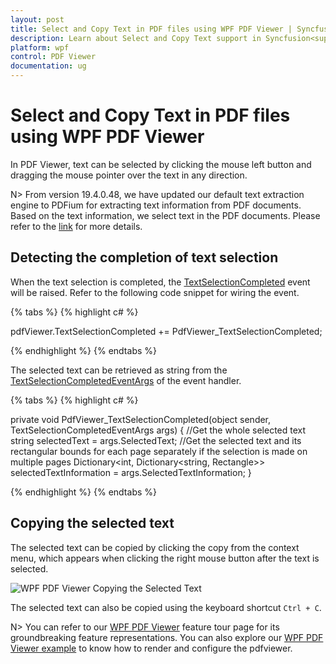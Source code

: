 ```yaml
---
layout: post
title: Select and Copy Text in PDF files using WPF PDF Viewer | Syncfusion<sup>&reg;</sup>;
description: Learn about Select and Copy Text support in Syncfusion<sup>&reg;</sup>; Essential Studio&reg; WPF Pdf Viewer control, its elements and more.
platform: wpf
control: PDF Viewer
documentation: ug
---
```


# Select and Copy Text in PDF files using WPF PDF Viewer

In PDF Viewer, text can be selected by clicking the mouse left button and dragging the mouse pointer over the text in any direction.

N> From version 19.4.0.48, we have updated our default text extraction engine to PDFium for extracting text information from PDF documents. Based on the text information, we select text in the PDF documents. Please refer to the [link](https://help.syncfusion.com/wpf/pdf-viewer/text-extraction-engines) for more details.

## Detecting the completion of text selection

When the text selection is completed, the [TextSelectionCompleted](https://help.syncfusion.com/cr/wpf/Syncfusion.Windows.PdfViewer.PdfViewerControl.html) event will be raised. Refer to the following code snippet for wiring the event.

{% tabs %}
{% highlight c# %}

pdfViewer.TextSelectionCompleted += PdfViewer_TextSelectionCompleted;

{% endhighlight %}
{% endtabs %}

The selected text can be retrieved as string from the [TextSelectionCompletedEventArgs](https://help.syncfusion.com/cr/wpf/Syncfusion.Windows.PdfViewer.TextSelectionCompletedEventArgs.html) of the event handler.

{% tabs %}
{% highlight c# %}

private void PdfViewer_TextSelectionCompleted(object sender, TextSelectionCompletedEventArgs args) 
{
      //Get the whole selected text 
      string selectedText = args.SelectedText;
      //Get the selected text and its rectangular bounds for each page separately if the selection is made on multiple pages 
      Dictionary<int, Dictionary<string, Rectangle>> selectedTextInformation = args.SelectedTextInformation; 
}

{% endhighlight %}
{% endtabs %}

## Copying the selected text

The selected text can be copied by clicking the copy from the context menu, which appears when clicking the right mouse button after the text is selected.

![WPF PDF Viewer Copying the Selected Text](Select_and_copy_text_images/wpf-pdf-viewer-copying-the-selected-text.png)

The selected text can also be copied using the keyboard shortcut `Ctrl + C`.

N> You can refer to our [WPF PDF Viewer](https://www.syncfusion.com/wpf-controls/pdf-viewer) feature tour page for its groundbreaking feature representations. You can also explore our [WPF PDF Viewer example](https://github.com/syncfusion/wpf-demos) to know how to render and configure the pdfviewer.